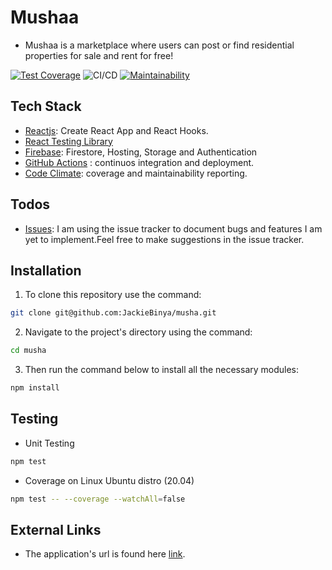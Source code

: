 # Mushaa

- Mushaa is a marketplace where users can post or find residential properties for sale and rent for free!

[![Test Coverage](https://api.codeclimate.com/v1/badges/7109078b59ace0751730/test_coverage)](https://codeclimate.com/github/JackieBinya/musha/test_coverage) ![CI/CD](https://github.com/JackieBinya/musha/workflows/CI/CD/badge.svg) [![Maintainability](https://api.codeclimate.com/v1/badges/7109078b59ace0751730/maintainability)](https://codeclimate.com/github/JackieBinya/musha/maintainability)

## Tech Stack

- [Reactjs](https://reactjs.org/): Create React App and React Hooks.
- [React Testing Library](https://testing-library.com/)
- [Firebase](https://firebase.google.com/): Firestore, Hosting, Storage and Authentication
- [GitHub Actions](https://github.com/features/actions) : continuos integration and deployment.
- [Code Climate](https://docs.codeclimate.com/): coverage and maintainability reporting.


## Todos

- [Issues](https://github.com/JackieBinya/musha/issues): I am using the issue tracker to document bugs and features I am yet to implement.Feel free to make suggestions in the issue tracker.


## Installation

1.  To clone this repository use the command:

```sh
git clone git@github.com:JackieBinya/musha.git
```

2. Navigate to the project's directory using the command:

```sh
cd musha
```

3. Then run the command below to install all the necessary modules:

```sh
npm install
```

## Testing

- Unit Testing

```sh
npm test
```

- Coverage on Linux Ubuntu distro (20.04)

```sh
npm test -- --coverage --watchAll=false
```

## External Links

- The application's url is found here [link](https://musha-000.firebaseapp.com/).
